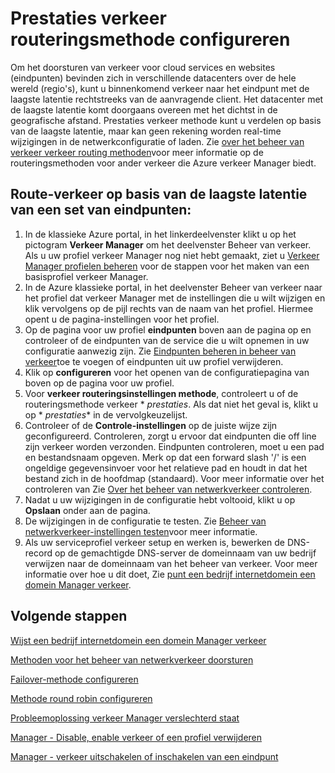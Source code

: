 <properties
   pageTitle="Prestaties verkeer routeringsmethode configureren | Microsoft Azure"
   description="In dit artikel kunt u prestaties verkeer routeringsmethode in beheer van verkeer configureren"
   services="traffic-manager"
   documentationCenter=""
   authors="sdwheeler"
   manager="carmonm"
   editor="tysonn" />
<tags
   ms.service="traffic-manager"
   ms.devlang="na"
   ms.topic="article"
   ms.tgt_pltfrm="na"
   ms.workload="infrastructure-services"
   ms.date="10/18/2016"
   ms.author="sewhee" />
<!-- repub for nofollow -->

# <a name="configure-performance-traffic-routing-method"></a>Prestaties verkeer routeringsmethode configureren

Om het doorsturen van verkeer voor cloud services en websites (eindpunten) bevinden zich in verschillende datacenters over de hele wereld (regio's), kunt u binnenkomend verkeer naar het eindpunt met de laagste latentie rechtstreeks van de aanvragende client. Het datacenter met de laagste latentie komt doorgaans overeen met het dichtst in de geografische afstand. Prestaties verkeer methode kunt u verdelen op basis van de laagste latentie, maar kan geen rekening worden real-time wijzigingen in de netwerkconfiguratie of laden. Zie [over het beheer van verkeer verkeer routing methoden](traffic-manager-routing-methods.md)voor meer informatie op de routeringsmethoden voor ander verkeer die Azure verkeer Manager biedt.

## <a name="route-traffic-based-on-lowest-latency-across-a-set-of-endpoints"></a>Route-verkeer op basis van de laagste latentie van een set van eindpunten:

1. In de klassieke Azure portal, in het linkerdeelvenster klikt u op het pictogram **Verkeer Manager** om het deelvenster Beheer van verkeer. Als u uw profiel verkeer Manager nog niet hebt gemaakt, ziet u [Verkeer Manager profielen beheren](traffic-manager-manage-profiles.md) voor de stappen voor het maken van een basisprofiel verkeer Manager.
2. In de Azure klassieke portal, in het deelvenster Beheer van verkeer naar het profiel dat verkeer Manager met de instellingen die u wilt wijzigen en klik vervolgens op de pijl rechts van de naam van het profiel. Hiermee opent u de pagina-instellingen voor het profiel.
3. Op de pagina voor uw profiel **eindpunten** boven aan de pagina op en controleer of de eindpunten van de service die u wilt opnemen in uw configuratie aanwezig zijn. Zie [Eindpunten beheren in beheer van verkeer](traffic-manager-endpoints.md)toe te voegen of eindpunten uit uw profiel verwijderen.
4. Klik op **configureren** voor het openen van de configuratiepagina van boven op de pagina voor uw profiel.
5. Voor **verkeer routeringsinstellingen methode**, controleert u of de routeringsmethode verkeer * *prestaties*. Als dat niet het geval is, klikt u op * *prestaties** in de vervolgkeuzelijst.
6. Controleer of de **Controle-instellingen** op de juiste wijze zijn geconfigureerd. Controleren, zorgt u ervoor dat eindpunten die off line zijn verkeer worden verzonden. Eindpunten controleren, moet u een pad en bestandsnaam opgeven. Merk op dat een forward slash '/' is een ongeldige gegevensinvoer voor het relatieve pad en houdt in dat het bestand zich in de hoofdmap (standaard). Voor meer informatie over het controleren van Zie [Over het beheer van netwerkverkeer controleren](traffic-manager-monitoring.md).
7. Nadat u uw wijzigingen in de configuratie hebt voltooid, klikt u op **Opslaan** onder aan de pagina.
8. De wijzigingen in de configuratie te testen. Zie [Beheer van netwerkverkeer-instellingen testen](traffic-manager-testing-settings.md)voor meer informatie.
9. Als uw serviceprofiel verkeer setup en werken is, bewerken de DNS-record op de gemachtigde DNS-server de domeinnaam van uw bedrijf verwijzen naar de domeinnaam van het beheer van verkeer. Voor meer informatie over hoe u dit doet, Zie [punt een bedrijf internetdomein een domein Manager verkeer](traffic-manager-point-internet-domain.md).

## <a name="next-steps"></a>Volgende stappen


[Wijst een bedrijf internetdomein een domein Manager verkeer](traffic-manager-point-internet-domain.md)

[Methoden voor het beheer van netwerkverkeer doorsturen](traffic-manager-routing-methods.md)

[Failover-methode configureren](traffic-manager-configure-failover-routing-method.md)

[Methode round robin configureren](traffic-manager-configure-round-robin-routing-method.md)

[Probleemoplossing verkeer Manager verslechterd staat](traffic-manager-troubleshooting-degraded.md)

[Manager - Disable, enable verkeer of een profiel verwijderen](disable-enable-or-delete-a-profile.md)

[Manager - verkeer uitschakelen of inschakelen van een eindpunt](disable-or-enable-an-endpoint.md)

